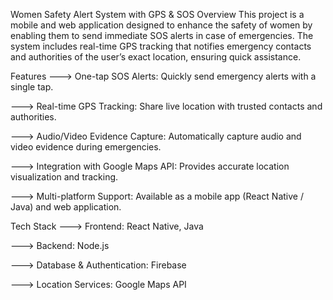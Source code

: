 Women Safety Alert System with GPS & SOS
Overview
This project is a mobile and web application designed to enhance the safety of women by enabling them to send immediate SOS alerts in case of emergencies. The system includes real-time GPS tracking that notifies emergency contacts and authorities of the user’s exact location, ensuring quick assistance.

Features
---> One-tap SOS Alerts: Quickly send emergency alerts with a single tap.

---> Real-time GPS Tracking: Share live location with trusted contacts and authorities.

---> Audio/Video Evidence Capture: Automatically capture audio and video evidence during emergencies.

---> Integration with Google Maps API: Provides accurate location visualization and tracking.

---> Multi-platform Support: Available as a mobile app (React Native / Java) and web application.

Tech Stack
---> Frontend: React Native, Java

---> Backend: Node.js

---> Database & Authentication: Firebase

---> Location Services: Google Maps API
